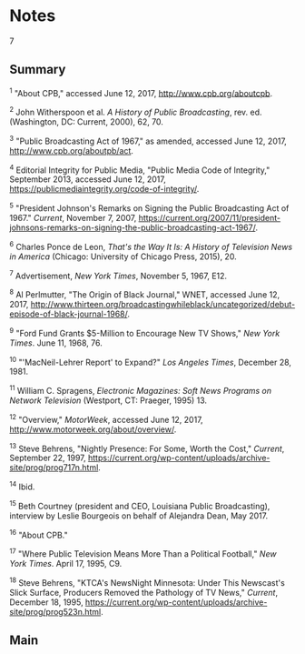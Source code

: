 # Notes

7

## Summary

<a name="1"></a><sup>1</sup> "About CPB," accessed June 12, 2017, http://www.cpb.org/aboutcpb.

<a name="2"></a><sup>2</sup> John Witherspoon et al. *A History of Public Broadcasting*, rev. ed. (Washington, DC: Current, 2000), 62, 70.

<a name ="3"></a><sup>3</sup> "Public Broadcasting Act of 1967," as amended, accessed June 12, 2017, http://www.cpb.org/aboutpb/act.

<a name="4"></a><sup>4</sup> Editorial Integrity for Public Media, "Public Media Code of Integrity," September 2013, accessed June 12, 2017, https://publicmediaintegrity.org/code-of-integrity/.

<a name="5"></a><sup>5</sup> "President Johnson's Remarks on Signing the Public Broadcasting Act of 1967." *Current*, November 7, 2007, https://current.org/2007/11/president-johnsons-remarks-on-signing-the-public-broadcasting-act-1967/.

<a name="6"></a><sup>6</sup> Charles Ponce de Leon, *That's the Way It Is: A History of Television News in America* (Chicago: University of Chicago Press, 2015), 20.

<a name="7"></a><sup>7</sup> Advertisement, *New York Times*, November 5, 1967, E12.

<a name="8"></a><sup>8</sup> Al Perlmutter, "The Origin of Black Journal," WNET, accessed June 12, 2017, http://www.thirteen.org/broadcastingwhileblack/uncategorized/debut-episode-of-black-journal-1968/.

<a name="9"></a><sup>9</sup> "Ford Fund Grants $5-Million to Encourage New TV Shows," *New York Times*. June 11, 1968, 76.

<a name="10"></a><sup>10</sup> "'MacNeil-Lehrer Report' to Expand?" *Los Angeles Times*, December 28, 1981. 

<a name="11"></a><sup>11</sup> William C. Spragens, *Electronic Magazines: Soft News Programs on Network Television* (Westport, CT: Praeger, 1995) 13.

<a name="12"></a><sup>12</sup> "Overview," *MotorWeek*, accessed June 12, 2017, http://www.motorweek.org/about/overview/.

<a name="13"></a><sup>13</sup> Steve Behrens, "Nightly Presence: For Some, Worth the Cost," *Current*, September 22, 1997, https://current.org/wp-content/uploads/archive-site/prog/prog717n.html.

<a name="14"></a><sup>14</sup> Ibid.

<a name="15"></a><sup>15</sup> Beth Courtney (president and CEO, Louisiana Public Broadcasting), interview by Leslie Bourgeois on behalf of Alejandra Dean, May 2017.

<a name="16"></a><sup>16</sup> "About CPB."

<a name="17"></a><sup>17</sup> "Where Public Television Means More Than a Political Football," *New York Times*. April 17, 1995, C9.

<a name="18"></a><sup>18</sup> Steve Behrens, "KTCA's NewsNight Minnesota: Under This Newscast's Slick Surface, Producers Removed the Pathology of TV News," *Current*, December 18, 1995, https://current.org/wp-content/uploads/archive-site/prog/prog523n.html.

## Main
